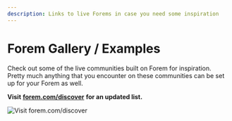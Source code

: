 ```yaml
---
description: Links to live Forems in case you need some inspiration
---
```


# Forem Gallery / Examples

Check out some of the live communities built on Forem for inspiration.  Pretty much anything that you encounter on these communities can be set up for your Forem as well.

**Visit** [**forem.com/discover**](https://forem.com/discover) **for an updated list.**

![Visit forem.com/discover](/img/edafdaf3-cc2b-4560-a497-0e671b41c466.png)




